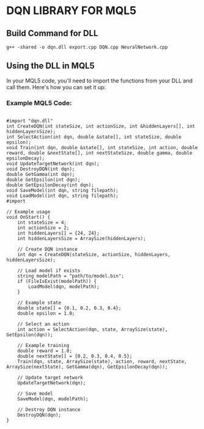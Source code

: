 # DQN LIBRARY FOR MQL5
## Build Command for DLL
`g++ -shared -o dqn.dll export.cpp DQN.cpp NeuralNetwork.cpp`

## Using the DLL in MQL5
In your MQL5 code, you'll need to import the functions from your DLL and call them. Here's how you can set it up:
### Example MQL5 Code:

```

#import "dqn.dll"
int CreateDQN(int stateSize, int actionSize, int &hiddenLayers[], int hiddenLayersSize);
int SelectAction(int dqn, double &state[], int stateSize, double epsilon);
void Train(int dqn, double &state[], int stateSize, int action, double reward, double &nextState[], int nextStateSize, double gamma, double epsilonDecay);
void UpdateTargetNetwork(int dqn);
void DestroyDQN(int dqn);
double GetGamma(int dqn);
double GetEpsilon(int dqn);
double GetEpsilonDecay(int dqn);
void SaveModel(int dqn, string filepath);
void LoadModel(int dqn, string filepath);
#import

// Example usage
void OnStart() {
    int stateSize = 4;
    int actionSize = 2;
    int hiddenLayers[] = {24, 24};
    int hiddenLayersSize = ArraySize(hiddenLayers);

    // Create DQN instance
    int dqn = CreateDQN(stateSize, actionSize, hiddenLayers, hiddenLayersSize);

    // Load model if exists
    string modelPath = "path/to/model.bin";
    if (FileIsExist(modelPath)) {
        LoadModel(dqn, modelPath);
    }

    // Example state
    double state[] = {0.1, 0.2, 0.3, 0.4};
    double epsilon = 1.0;

    // Select an action
    int action = SelectAction(dqn, state, ArraySize(state), GetEpsilon(dqn));
    
    // Example training
    double reward = 1.0;
    double nextState[] = {0.2, 0.3, 0.4, 0.5};
    Train(dqn, state, ArraySize(state), action, reward, nextState, ArraySize(nextState), GetGamma(dqn), GetEpsilonDecay(dqn));

    // Update target network
    UpdateTargetNetwork(dqn);

    // Save model
    SaveModel(dqn, modelPath);

    // Destroy DQN instance
    DestroyDQN(dqn);
}


```